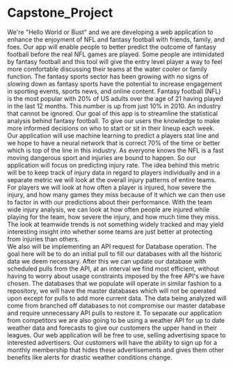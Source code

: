 # Capstone_Project

We're "Hello World or Bust" and we are developing a web application to enhance the enjoyment of NFL and fantasy football with friends, family, and foes. Our app will enable people to better predict the outcome of fantasy football before the real NFL games are played. Some people are intimidated by fantasy football and this tool will give the entry level player a way to feel more comfortable discussing their teams at the water cooler or family function. The fantasy sports sector has been growing with no signs of slowing down as fantasy sports have the potential to increase engagement in sporting events, sports news, and online content. Fantasy football (NFL) is the most popular with 20% of US adults over the age of 21 having played in the last 12 months. This number is up from just 10% in 2010. An industry that cannot be ignored.
 Our goal of this app is to streamline the statistical analysis behind fantasy football. To give our users the knowledge to make more informed decisions on who to start or sit in their lineup each week. Our application will use machine learning to predict a players stat line and we hope to have a neural network that is correct 70% of the time or better which is top of the line in this industry. 
As everyone knows the NFL is a fast moving dangerous sport and injuries are bound to happen. So our application will focus on predicting injury rate.  The idea behind this metric will be to keep track of injury data in regard to players individually and in a separate metric we will look at the overall injury patterns of entire teams. For players we will look at how often a player is injured, how severe the injury, and how many games they miss because of it which we can then use to factor in with our predictions about their performance. With the team wide injury analysis, we can look at how often people are injured while playing for the team, how severe the injury, and how much time they miss. The look at teamwide trends is not something widely tracked and may yield interesting insight into whether some teams are just better at protecting from injuries than others.  
 We also will be implementing an API request for Database operation. The goal here will be to do an initial pull to fill our databases with all the historic data we deem necessary. After this we can update our database with scheduled pulls from the API, at an interval we find most efficient, without having to worry about usage constraints imposed by the free API's we have chosen. The databases that we populate will operate in similar fashion to a repository, we will have the master databases which will not be operated upon except for pulls to add more current data. The data being analyzed will come from branched off databases to not compromise our master database and require unnecessary API pulls to restore it.  To separate our application from competitors we are also going to be using a weather API for up to date weather data and forecasts to give our customers the upper hand in their leagues. 
 Our web application will be free to use, selling advertising space to interested advertisers. Our customers will have the ability to sign up for a monthly membership that hides these advertisements and gives them other benefits like alerts for drastic weather conditions change.
